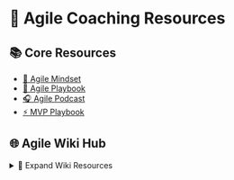 # 🚀 Agile Coaching Resources

## 📚 Core Resources
- [📘 Agile Mindset](https://github.com/maifors/agile/blob/main/Agile%20Mindset.md)
- [📖 Agile Playbook](https://github.com/maifors/agile/blob/main/Agile%20Coach%20Playbook.md)
- [🎧 Agile Podcast](https://github.com/maifors/agile/blob/main/%F0%9F%93%98%20Podiobook%20DX%20(Digital%20Transformation)%20Done%20Right.md)
- [⚡ MVP Playbook](https://github.com/maifors/agile/blob/main/MVP%20playbook.md)

## 🌐 Agile Wiki Hub
<details>
<summary>📂 Expand Wiki Resources</summary>

### Coaching Essentials
- [📋 Coaching Playbook](https://github.com/maifors/agile/wiki/Agile-Coach-Playbook)
- [🗓️ Coaching Plan](https://github.com/maifors/agile/wiki/Coaching-Plan)
- [🧭 Guide to using the Agile Playbooks](https://github.com/maifors/agile/wiki/Guide-to-Using-the-Agile-Coaching-Playbooks)

### Specialized Playbooks
| Playbook | Focus Area |
|----------|------------|
| [1. Enterprise Transformation](https://github.com/maifors/agile/wiki/Playbook-1:-Enterprise-Agile-Transformation) | Large-scale organizational change |
| [2. Leadership Agility](https://github.com/maifors/agile/wiki/Playbook-2:-Leadership-Agility-&-Executive-Coaching) | Executive coaching & decision-making |
| [3. Framework Scaling](https://github.com/maifors/agile/wiki/Playbook-3:-Scaling-Agile-Framework-Implementation) | SAFe/LeSS implementation strategies |
| [4. Value Stream Optimization](https://github.com/maifors/agile/wiki/Playbook-4:-Value-Stream-Identification-&-Optimization) | Process improvement techniques |
| [5. Product Innovation](https://github.com/maifors/agile/wiki/Playbook-5:-Product-Discovery-&-Innovation-Coaching) | Discovery & innovation frameworks |
</details>

